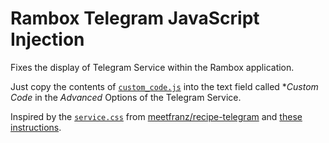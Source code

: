 # Rambox Telegram JavaScript Injection
Fixes the display of Telegram Service within the Rambox application.

Just copy the contents of [`custom_code.js`](./custom_code.js) into the text field called **Custom Code* in the *Advanced* Options of the Telegram Service.

Inspired by the [`service.css`](https://github.com/meetfranz/recipe-telegram/blob/master/service.css) from [meetfranz/recipe-telegram](https://github.com/meetfranz/recipe-telegram) and [these instructions](https://github.com/ramboxapp/community-edition/wiki/Inject-JavaScript-Code).
